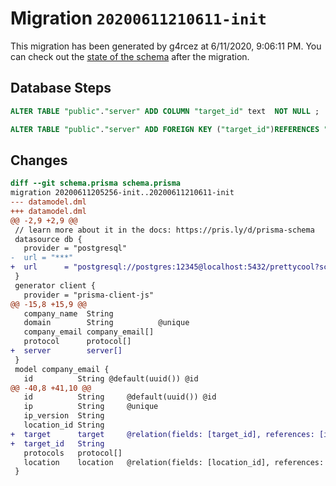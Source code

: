 # Migration `20200611210611-init`

This migration has been generated by g4rcez at 6/11/2020, 9:06:11 PM.
You can check out the [state of the schema](./schema.prisma) after the migration.

## Database Steps

```sql
ALTER TABLE "public"."server" ADD COLUMN "target_id" text  NOT NULL ;

ALTER TABLE "public"."server" ADD FOREIGN KEY ("target_id")REFERENCES "public"."target"("id") ON DELETE CASCADE  ON UPDATE CASCADE
```

## Changes

```diff
diff --git schema.prisma schema.prisma
migration 20200611205256-init..20200611210611-init
--- datamodel.dml
+++ datamodel.dml
@@ -2,9 +2,9 @@
 // learn more about it in the docs: https://pris.ly/d/prisma-schema
 datasource db {
   provider = "postgresql"
-  url = "***"
+  url      = "postgresql://postgres:12345@localhost:5432/prettycool?schema=public"
 }
 generator client {
   provider = "prisma-client-js"
@@ -15,8 +15,9 @@
   company_name  String
   domain        String          @unique
   company_email company_email[]
   protocol      protocol[]
+  server        server[]
 }
 model company_email {
   id          String @default(uuid()) @id
@@ -40,8 +41,10 @@
   id          String     @default(uuid()) @id
   ip          String     @unique
   ip_version  String
   location_id String
+  target      target     @relation(fields: [target_id], references: [id])
+  target_id   String
   protocols   protocol[]
   location    location   @relation(fields: [location_id], references: [id])
 }
```



